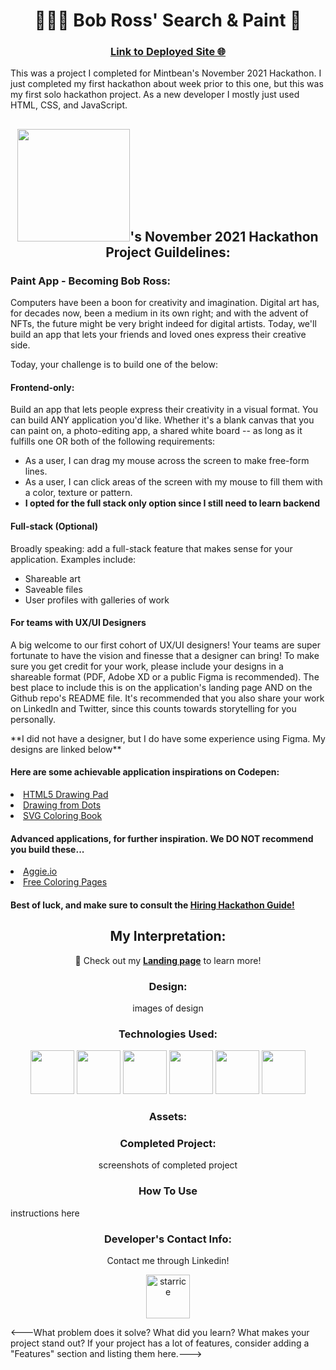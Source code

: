 <h1 align="center">👨🏻‍🎨 Bob Ross' Search & Paint 🎨</h1>

<h3 align="center"><a href="samanthatarrice.github.io/bobs_search_and_paint/">Link to Deployed Site 🌐</a></h3>

<p>This was a project I completed for Mintbean's November 2021 Hackathon. I just completed my first hackathon about week prior to this one, but this was my first solo hackathon project. As a new developer I mostly just used HTML, CSS, and JavaScript.</p>

<h2 align="center"><img src="https://www.techteahouse.com/static/mintbean_logo-05a88f91aef3b5f00207b3bee9e4cc30.png" width="180">'s November 2021 Hackathon Project Guildelines:</h2>

<h3>Paint App - Becoming Bob Ross:</h3>
<p>Computers have been a boon for creativity and imagination. Digital art has, for decades now, been a medium in its own right; and with the advent of NFTs, the future might be very bright indeed for digital artists. Today, we'll build an app that lets your friends and loved ones express their creative side.</p>

<p>Today, your challenge is to build one of the below:</p>

<h4>Frontend-only:</h4> 
<p>Build an app that lets people express their creativity in a visual format. You can build ANY application you'd like. Whether it's a blank canvas that you can paint on, a photo-editing app, a shared white board -- as long as it fulfills one OR both of the following requirements:</p>

- As a user, I can drag my mouse across the screen to make free-form lines.
- As a user, I can click areas of the screen with my mouse to fill them with a color, texture or pattern.
- **I opted for the full stack only option since I still need to learn backend**

<h4>Full-stack (Optional)</h4>

<p>Broadly speaking: add a full-stack feature that makes sense for your application. Examples include:</p>

- Shareable art
- Saveable files
- User profiles with galleries of work

<h4>For teams with UX/UI Designers</h4>

<p>A big welcome to our first cohort of UX/UI designers! Your teams are super fortunate to have the vision and finesse that a designer can bring! To make sure you get credit for your work, please include your designs in a shareable format (PDF, Adobe XD or a public Figma is recommended). The best place to include this is on the application's landing page AND on the Github repo's README file. It's recommended that you also share your work on LinkedIn and Twitter, since this counts towards storytelling for you personally.</p>
**I did not have a designer, but I do have some experience using Figma. My designs are linked below**

<h4>Here are some achievable application inspirations on Codepen:</h4>
  <li><a href="https://codepen.io/HarryGateaux/pen/BApxl">HTML5 Drawing Pad</a></li>
  <li><a href="https://codepen.io/cftflora/pen/xdAIw">Drawing from Dots</a></li>
  <li><a href="https://codepen.io/tigt/pen/xZEdoP">SVG Coloring Book</a></li>

<h4>Advanced applications, for further inspiration. We DO NOT recommend you build these...</h4>
  <li><a href="aggie.io">Aggie.io</a></li>
  <li><a href="https://www.free-coloring-pages.com/online.html">Free Coloring Pages</a></li>

<h4>Best of luck, and make sure to consult the <a href="https://info.mintbean.io/hiring-hackathon-guide">Hiring Hackathon Guide!</a></h4>

<h2 align="center">My Interpretation:</h2>

<p align="center">👀 Check out my <a href="https://samanthatarrice.github.io/bob_landing_page/"><strong>Landing page</strong></a> to learn more!</p>

<h3 align="center">Design:</h3>

  <div align="center">images of design</div>

<h3 align="center">Technologies Used:</h3>

<div align="center">
  <img src="https://cdn-icons-png.flaticon.com/512/5968/5968705.png" width="70" height="70">
  <img src="https://cdn-icons-png.flaticon.com/512/888/888859.png" width="70" height="70">
  <img src="https://cdn-icons-png.flaticon.com/512/888/888847.png" width="70" height="70">
  <img src="https://cdn-icons-png.flaticon.com/512/919/919828.png" width="70" height="70">
  <img src="https://cdn-icons-png.flaticon.com/512/2111/2111288.png" width="70" height="70">
  <img src="https://cdn-icons-png.flaticon.com/512/733/733553.png" width="70" height="70">
</div>

<h3 align="center">Assets:</h3>

<h3 align="center">Completed Project:</h3>

  <div align="center">screenshots of completed project</div>

<h3 align="center">How To Use</h3>

instructions here

<h3 align="center">Developer's Contact Info:</h3>

<p align="center">Contact me through Linkedin!</p>
<div align="center"><a href="https://linkedin.com/in/starrice" target="blank"><img align="center" src="https://raw.githubusercontent.com/rahuldkjain/github-profile-readme-generator/master/src/images/icons/Social/linked-in-alt.svg" alt="starrice" height="70" width="70" /></a></div>


<---What problem does it solve?
What did you learn?
What makes your project stand out? If your project has a lot of features, consider adding a "Features" section and listing them here.--->
